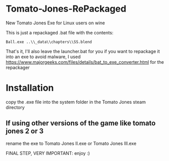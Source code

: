 # Tomato-Jones-RePackaged
New Tomato Jones Exe for Linux users on wine

This is just a repackaged .bat file with the contents:

    Ball.exe ..\\_data\\chapters\\SS.blend

That's it, I'll also leave the launcher.bat for you if you want to repackage it into an exe to avoid malware, I used https://www.majorgeeks.com/files/details/bat_to_exe_converter.html for the repackager

# Installation
copy the .exe file into the system folder in the Tomato Jones steam directory

<h2>If using other versions of the game like tomato jones 2 or 3</h2>
rename the exe to Tomato Jones II.exe or Tomato Jones III.exe



FINAL STEP, VERY IMPORTANT: enjoy :)
